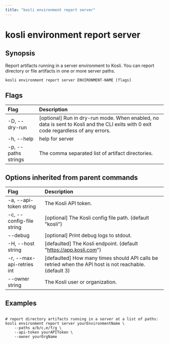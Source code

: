 ```yaml
---
title: "kosli environment report server"
---
```


# kosli environment report server

## Synopsis

Report artifacts running in a server environment to Kosli.
You can report directory or file artifacts in one or more server paths.

```shell
kosli environment report server ENVIRONMENT-NAME [flags]
```

## Flags
| Flag | Description |
| :--- | :--- |
|    -D, --dry-run  |  [optional] Run in dry-run mode. When enabled, no data is sent to Kosli and the CLI exits with 0 exit code regardless of any errors.  |
|    -h, --help  |  help for server  |
|    -p, --paths strings  |  The comma separated list of artifact directories.  |


## Options inherited from parent commands
| Flag | Description |
| :--- | :--- |
|    -a, --api-token string  |  The Kosli API token.  |
|    -c, --config-file string  |  [optional] The Kosli config file path. (default "kosli")  |
|        --debug  |  [optional] Print debug logs to stdout.  |
|    -H, --host string  |  [defaulted] The Kosli endpoint. (default "https://app.kosli.com")  |
|    -r, --max-api-retries int  |  [defaulted] How many times should API calls be retried when the API host is not reachable. (default 3)  |
|        --owner string  |  The Kosli user or organization.  |


## Examples

```shell

# report directory artifacts running in a server at a list of paths:
kosli environment report server yourEnvironmentName \
	--paths a/b/c,e/f/g \
	--api-token yourAPIToken \
	--owner yourOrgName  
```

